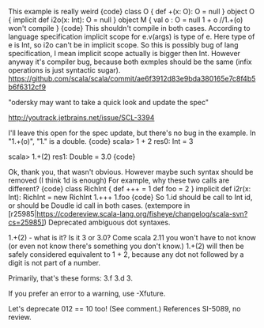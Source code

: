 This example is really weird
{code}
class O {
  def +(x: O): O = null
}
object O {
  implicit def i2o(x: Int): O = null
}
object M {
  val o : O = null
  1 + o //1.+(o) won't compile
}
{code}
This shouldn't compile in both cases. According to language specification implicit scope for e.v(args) is type of e. Here type of e is Int, so i2o can't be in implicit scope.
So this is possibly bug of lang specification, I mean implicit scope actually is bigger then Int.
However anyway it's compiler bug, because both exmples should be the same (infix operations is just syntactic sugar).
https://github.com/scala/scala/commit/ae6f3912d83e9bda380165e7c8f4b5b6f6312cf9

"odersky may want to take a quick look and update the spec"

http://youtrack.jetbrains.net/issue/SCL-3394


I'll leave this open for the spec update, but there's no bug in the example.  In "1.+(o)", "1." is a double.
{code}
scala> 1 + 2
res0: Int = 3

scala> 1.+(2)
res1: Double = 3.0
{code}

Ok, thank you, that wasn't obvious.
However maybe such syntax should be removed (I think 1d is enough)
For example, why these two calls are different?
{code}
class RichInt {
  def +++ = 1
  def foo = 2
}
implicit def i2r(x: Int): RichInt = new RichInt
1.+++
1.foo
{code}
So 1.id should be call to Int id, or should be Doudle id call in both cases.
(extempore in [r25985|https://codereview.scala-lang.org/fisheye/changelog/scala-svn?cs=25985]) Deprecated ambiguous dot syntaxes.

1.+(2) - what is it? Is it 3 or 3.0? Come scala 2.11 you won't
have to not know (or even not know there's something you don't know.)
1.+(2) will then be safely considered equivalent to 1 + 2, because
any dot not followed by a digit is not part of a number.

Primarily, that's these forms:    3.f 3.d 3.

If you prefer an error to a warning, use -Xfuture.

Let's deprecate 012 == 10 too! (See comment.) References SI-5089, no review.
